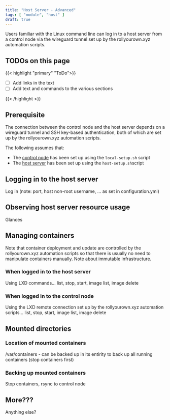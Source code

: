```yaml
---
title: "Host Server - Advanced"
tags: [ "module", "host" ]
draft: true
---
```


Users familiar with the Linux command line can log in to a host server from a control node via the wireguard tunnel set up by the rollyourown.xyz automation scripts.

<!--more-->

## TODOs on this page

{{< highlight "primary" "ToDo">}}

- [ ] Add links in the text
- [ ] Add text and commands to the various sections

{{< /highlight >}}

## Prerequisite

The connection between the control node and the host server depends on a wireguard tunnel and SSH key-based authentication, both of which are set up by the rollyourown.xyz automation scripts.

 The following assumes that:

- The [control node](/rollyourown/projects/control_node/) has been set up using the `local-setup.sh` script
- The [host server](/rollyourown/projects/ryo-host/) has been set up using the `host-setup.sh`script

## Logging in to the host server

Log in (note: port, host non-root username, ... as set in configuration.yml)

## Observing host server resource usage

Glances

## Managing containers

Note that container deployment and update are controlled by the rollyourown.xyz automation scripts so that there is usually no need to manipulate containers manually. Note about immutable infrastructure.

### When logged in to the host server

Using LXD commands... list, stop, start, image list, image delete

### When logged in to the control node

Using the LXD remote connection set up by the rollyourown.xyz automation scripts... list, stop, start, image list, image delete

## Mounted directories

### Location of mounted containers

/var/containers - can be backed up in its entirity to back up all running containers (stop containers first)

### Backing up mounted containers

Stop containers, rsync to control node

## More???

Anything else?
